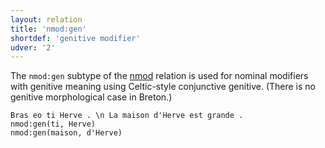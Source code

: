 ```yaml
---
layout: relation
title: 'nmod:gen'
shortdef: 'genitive modifier'
udver: '2'
---
```


The `nmod:gen` subtype of the [nmod]() relation is used for nominal modifiers with genitive
meaning using Celtic-style conjunctive genitive. (There is no genitive morphological case in
Breton.)

~~~ sdparse
Bras eo ti Herve . \n La maison d'Herve est grande .
nmod:gen(ti, Herve)
nmod:gen(maison, d'Herve)
~~~

<!-- Interlanguage links updated Út 9. května 2023, 20:04:20 CEST -->

